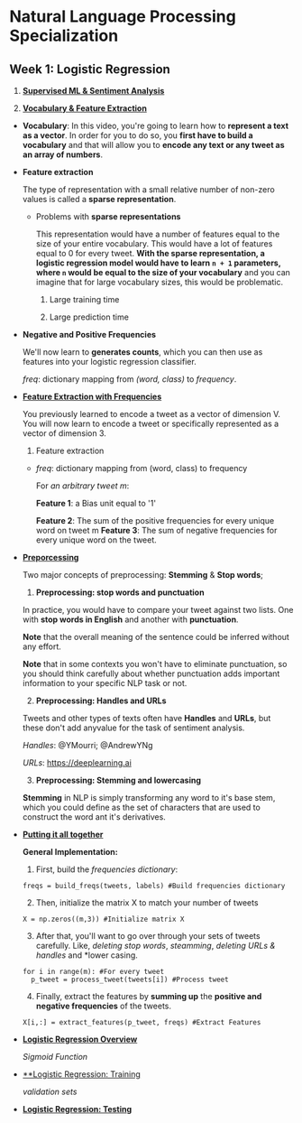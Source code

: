 # Natural Language Processing Specialization

## Week 1: Logistic Regression

1. [**Supervised ML & Sentiment Analysis**](https://www.coursera.org/learn/classification-vector-spaces-in-nlp/supplement/J9NR1/supervised-ml-sentiment-analysis)

2. [**Vocabulary & Feature Extraction**](https://www.coursera.org/learn/classification-vector-spaces-in-nlp/supplement/m7UdZ/vocabulary-feature-extraction)

- **Vocabulary**: In this video, you're going to learn how to **represent a text as a vector**. In order for you to do so, you **first have to build a vocabulary** and that will allow you to **encode any text or any tweet as an array of numbers**.

- **Feature extraction**

  The type of representation with a small relative number of non-zero values is called a **sparse representation**.

	- Problems with **sparse representations**

	  This representation would have a number of features equal to the size of your entire vocabulary. This would have a lot of features equal to 0 for every tweet. **With the sparse representation, a logistic regression model would have to learn `n + 1` parameters, where `n` would be equal to the size of your vocabulary** and you can imagine that for large vocabulary sizes, this would be problematic.

	  1. Large training time

	  2. Large prediction time

- **Negative and Positive Frequencies**

  We'll now learn to **generates counts**, which you can then use as features into your logistic regression classifier.

  *freq*: dictionary mapping from *(word, class)* to  *frequency*.

- [**Feature Extraction with Frequencies**](https://www.coursera.org/learn/classification-vector-spaces-in-nlp/supplement/sfhGt/feature-extraction-with-frequencies)
  
  You previously learned to encode a tweet as a vector of dimension V. You will now learn to encode a tweet or specifically represented as a vector of dimension 3.

  1. Feature extraction

    - *freq*: dictionary mapping from (word, class) to frequency
	  
	  For *an arbitrary tweet m*:

	  **Feature 1**: a Bias unit equal to '1'

	  **Feature 2**: The sum of the positive frequencies for every unique word on tweet m
	  **Feature 3**: The sum of negative frequencies for  every  unique word on the tweet.

- [**Preporcessing**](https://www.coursera.org/learn/classification-vector-spaces-in-nlp/supplement/SLqys/preprocessing)

  Two major concepts of preprocessing: **Stemming** & **Stop words**;

  1. **Preprocessing: stop words and punctuation** 
  
  In practice, you would have to compare your tweet against two lists. One with **stop words in English** and another with **punctuation**.

  **Note** that the overall meaning of the sentence could be inferred without any effort.

  **Note** that in some contexts you won't have to eliminate punctuation, so you should think carefully about whether punctuation adds important information to your specific NLP task or not.

  2. **Preprocessing: Handles and URLs**

  Tweets and other types of texts often have **Handles** and **URLs**, but these don't add anyvalue for the task of sentiment analysis.

  *Handles*: @YMourri; @AndrewYNg

  *URLs*: https://deeplearning.ai

  3. **Preprocessing: Stemming and lowercasing**

  **Stemming** in NLP  is simply transforming  any  word to it's base stem, which you could define as the set of characters that are used to construct the word ant it's derivatives.

- [**Putting it all together**](https://www.coursera.org/learn/classification-vector-spaces-in-nlp/supplement/HjiGd/putting-it-all-together)

  **General Implementation:**

  1. First, build the *frequencies dictionary*:

  `freqs = build_freqs(tweets, labels) #Build frequencies dictionary`

  2. Then, initialize the matrix X to match your number of tweets

  `X = np.zeros((m,3)) #Initialize matrix X`

  3. After that, you'll want  to  go over through your sets of tweets carefully. Like, *deleting  stop words*, *steamming*, *deleting URLs & handles* and *lower casing.

  ```
  for i in range(m): #For every tweet
  	p_tweet = process_tweet(tweets[i]) #Process tweet
  ```

  4. Finally, extract the features by **summing up** the **positive and negative frequencies** of the tweets.

  `X[i,:] = extract_features(p_tweet, freqs) #Extract Features`

- [**Logistic Regression Overview**](https://www.coursera.org/learn/classification-vector-spaces-in-nlp/supplement/4GuN0/logistic-regression-overview)

  *Sigmoid Function*


- [**Logistic Regression: Training](https://www.coursera.org/learn/classification-vector-spaces-in-nlp/supplement/AJSvB/logistic-regression-training)

  *validation sets*

- [**Logistic Regression: Testing**](https://www.coursera.org/learn/classification-vector-spaces-in-nlp/supplement/AmwJi/logistic-regression-testing)
